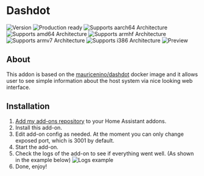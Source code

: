 # Dashdot
![Version][version]
![Production ready][production-ready]
![Supports aarch64 Architecture][aarch64-shield]
![Supports amd64 Architecture][amd64-shield]
![Supports armhf Architecture][armhf-shield]
![Supports armv7 Architecture][armv7-shield]
![Supports i386 Architecture][i386-shield]
![Preview](https://github.com/user-attachments/assets/3d02ac66-3e03-498d-a5e2-0d5ce4b879aa)

## About
This addon is based on the [mauricenino/dashdot](https://hub.docker.com/r/mauricenino/dashdot) docker image and it allows user to see simple information about the host system via nice looking web interface.

## Installation
1. [Add my add-ons repository][repository] to your Home Assistant addons.
1. Install this add-on.
1. Edit add-on config as needed. At the moment you can only change exposed port, which is 3001 by default.
1. Start the add-on.
1. Check the logs of the add-on to see if everything went well. (As shown in the example below)
![Logs example](https://github.com/user-attachments/assets/2b6b83da-b986-4c12-b513-d93d3d1874a7)
1. Done, enjoy!

<!--
Assets
-->

[aarch64-shield]: https://img.shields.io/badge/aarch64-yes-green.svg
[amd64-shield]: https://img.shields.io/badge/amd64-yes-green.svg
[armhf-shield]: https://img.shields.io/badge/armhf-yes-green.svg
[armv7-shield]: https://img.shields.io/badge/armv7-yes-green.svg
[i386-shield]: https://img.shields.io/badge/i386-yes-green.svg

[version]: https://img.shields.io/badge/Version-0.0.2-orange.svg
[production-ready]: https://img.shields.io/badge/Production%20ready-Yes-green.svg

[repository]: https://my.home-assistant.io/redirect/supervisor_add_addon_repository/?repository_url=https://github.com/Ondra9071/hassio-addons